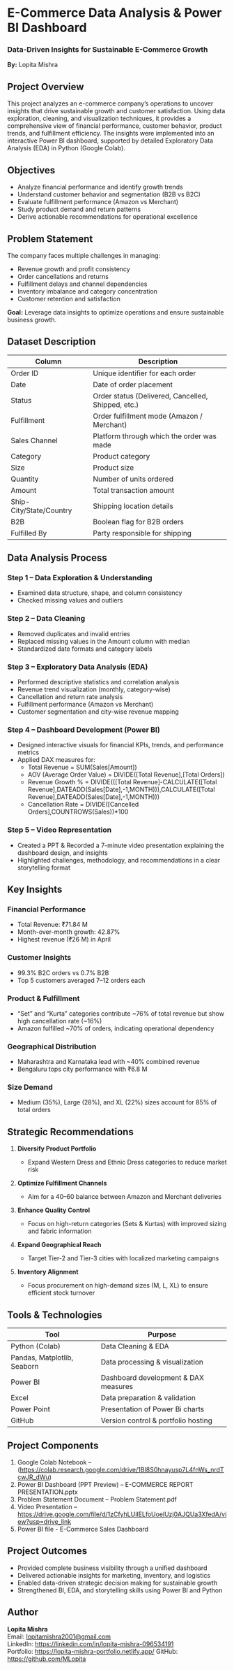 # E-Commerce Data Analysis & Power BI Dashboard  
### Data-Driven Insights for Sustainable E-Commerce Growth
**By:** Lopita Mishra  

## Project Overview  
This project analyzes an e-commerce company’s operations to uncover insights that drive sustainable growth and customer satisfaction. Using data exploration, cleaning, and visualization techniques, it provides a comprehensive view of financial performance, customer behavior, product trends, and fulfillment efficiency. The insights were implemented into an interactive Power BI dashboard, supported by detailed Exploratory Data Analysis (EDA) in Python (Google Colab).  

## Objectives  
- Analyze financial performance and identify growth trends  
- Understand customer behavior and segmentation (B2B vs B2C)  
- Evaluate fulfillment performance (Amazon vs Merchant)  
- Study product demand and return patterns  
- Derive actionable recommendations for operational excellence  

## Problem Statement  
The company faces multiple challenges in managing:  
- Revenue growth and profit consistency  
- Order cancellations and returns  
- Fulfillment delays and channel dependencies  
- Inventory imbalance and category concentration  
- Customer retention and satisfaction  

**Goal:** Leverage data insights to optimize operations and ensure sustainable business growth.  

## Dataset Description  
| Column | Description |
|--------|-------------|
| Order ID | Unique identifier for each order |
| Date | Date of order placement |
| Status | Order status (Delivered, Cancelled, Shipped, etc.) |
| Fulfillment | Order fulfillment mode (Amazon / Merchant) |
| Sales Channel | Platform through which the order was made |
| Category | Product category |
| Size | Product size |
| Quantity | Number of units ordered |
| Amount | Total transaction amount |
| Ship-City/State/Country | Shipping location details |
| B2B | Boolean flag for B2B orders |
| Fulfilled By | Party responsible for shipping |

## Data Analysis Process  
### Step 1 – Data Exploration & Understanding
- Examined data structure, shape, and column consistency  
- Checked missing values and outliers  

### Step 2 – Data Cleaning
- Removed duplicates and invalid entries  
- Replaced missing values in the Amount column with median  
- Standardized date formats and category labels  

### Step 3 – Exploratory Data Analysis (EDA)
- Performed descriptive statistics and correlation analysis  
- Revenue trend visualization (monthly, category-wise)  
- Cancellation and return rate analysis  
- Fulfillment performance (Amazon vs Merchant)  
- Customer segmentation and city-wise revenue mapping  

### Step 4 – Dashboard Development (Power BI)
- Designed interactive visuals for financial KPIs, trends, and performance metrics  
- Applied DAX measures for:
  - Total Revenue = SUM(Sales[Amount])  
  - AOV (Average Order Value) = DIVIDE([Total Revenue],[Total Orders])  
  - Revenue Growth % = DIVIDE(([Total Revenue]-CALCULATE([Total Revenue],DATEADD(Sales[Date],-1,MONTH))),CALCULATE([Total Revenue],DATEADD(Sales[Date],-1,MONTH)))  
  - Cancellation Rate = DIVIDE([Cancelled Orders],COUNTROWS(Sales))*100

 ### Step 5 – Video Representation
- Created a PPT & Recorded a 7-minute video presentation explaining the dashboard design, and insights
- Highlighted challenges, methodology, and recommendations in a clear storytelling format

## Key Insights  
### Financial Performance
- Total Revenue: ₹71.84 M  
- Month-over-month growth: 42.87%  
- Highest revenue (₹26 M) in April  

### Customer Insights
- 99.3% B2C orders vs 0.7% B2B  
- Top 5 customers averaged 7–12 orders each  

### Product & Fulfillment
- “Set” and “Kurta” categories contribute ~76% of total revenue but show high cancellation rate (~16%)  
- Amazon fulfilled ~70% of orders, indicating operational dependency  

### Geographical Distribution
- Maharashtra and Karnataka lead with ~40% combined revenue  
- Bengaluru tops city performance with ₹6.8 M  

### Size Demand
- Medium (35%), Large (28%), and XL (22%) sizes account for 85% of total orders  


## Strategic Recommendations  
1. **Diversify Product Portfolio**  
   - Expand Western Dress and Ethnic Dress categories to reduce market risk  

2. **Optimize Fulfillment Channels**  
   - Aim for a 40–60 balance between Amazon and Merchant deliveries  

3. **Enhance Quality Control**  
   - Focus on high-return categories (Sets & Kurtas) with improved sizing and fabric information  

4. **Expand Geographical Reach**  
   - Target Tier-2 and Tier-3 cities with localized marketing campaigns  

5. **Inventory Alignment**  
   - Focus procurement on high-demand sizes (M, L, XL) to ensure efficient stock turnover  


## Tools & Technologies  
| Tool | Purpose |
|------|----------|
| Python (Colab) | Data Cleaning & EDA |
| Pandas, Matplotlib, Seaborn | Data processing & visualization |
| Power BI | Dashboard development & DAX measures |
| Excel | Data preparation & validation |
| Power Point | Presentation of Power Bi charts |
| GitHub | Version control & portfolio hosting |

## Project Components  
1. Google Colab Notebook – (https://colab.research.google.com/drive/1BI8S0hnayusp7L4fnWs_nrdTcwJR_dWu)  
2. Power BI Dashboard (PPT Preview) – E-COMMERCE REPORT PRESENTATION.pptx  
3. Problem Statement Document – Problem Statement.pdf  
4. Video Presentation – https://drive.google.com/file/d/1zCfyhLUiIELfoUoelUzj0AJQUa3XfedA/view?usp=drive_link
5. Power BI file - E-Commerce Sales Dashboard

## Project Outcomes  
- Provided complete business visibility through a unified dashboard  
- Delivered actionable insights for marketing, inventory, and logistics  
- Enabled data-driven strategic decision making for sustainable growth  
- Strengthened BI, EDA, and storytelling skills using Power BI and Python  

## Author  
**Lopita Mishra**  
Email: lopitamishra2001@gmail.com  
LinkedIn: https://linkedin.com/in/lopita-mishra-096534191  
Portfolio: https://lopita-mishra-portfolio.netlify.app/
GitHub: https://github.com/MLopita  
